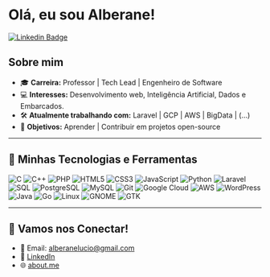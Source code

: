 # Olá, eu sou Alberane!
[![Linkedin Badge](https://img.shields.io/badge/-Alberane-blue?style=flat-square&logo=Linkedin&logoColor=white&link=https://www.linkedin.com/in/alberane)](https://www.linkedin.com/in/alberane)

## Sobre mim

- 🎓 **Carreira:** Professor | Tech Lead | Engenheiro de Software
- 💻 **Interesses:** Desenvolvimento web, Inteligência Artificial, Dados e Embarcados.
- 🛠 **Atualmente trabalhando com:** Laravel | GCP | AWS | BigData | (...)
- 🎯 **Objetivos:** Aprender | Contribuir em projetos open-source

---

## 🚀 Minhas Tecnologias e Ferramentas

![C](https://img.shields.io/badge/C-A8B9CC?style=for-the-badge&logo=c&logoColor=white)
![C++](https://img.shields.io/badge/C++-00599C?style=for-the-badge&logo=cplusplus&logoColor=white)
![PHP](https://img.shields.io/badge/PHP-777BB4?style=for-the-badge&logo=php&logoColor=white)
![HTML5](https://img.shields.io/badge/HTML5-E34F26?style=for-the-badge&logo=html5&logoColor=white)
![CSS3](https://img.shields.io/badge/CSS3-1572B6?style=for-the-badge&logo=css3&logoColor=white)
![JavaScript](https://img.shields.io/badge/JavaScript-F7DF1E?style=for-the-badge&logo=javascript&logoColor=black)
![Python](https://img.shields.io/badge/Python-3776AB?style=for-the-badge&logo=python&logoColor=white)
![Laravel](https://img.shields.io/badge/Laravel-FF2D20?style=for-the-badge&logo=laravel&logoColor=white)
![SQL](https://img.shields.io/badge/SQL-4479A1?style=for-the-badge&logo=database&logoColor=white)
![PostgreSQL](https://img.shields.io/badge/PostgreSQL-4169E1?style=for-the-badge&logo=postgresql&logoColor=white)
![MySQL](https://img.shields.io/badge/MySQL-4479A1?style=for-the-badge&logo=mysql&logoColor=white)
![Git](https://img.shields.io/badge/Git-F05032?style=for-the-badge&logo=git&logoColor=white)
![Google Cloud](https://img.shields.io/badge/Google%20Cloud-4285F4?style=for-the-badge&logo=google-cloud&logoColor=white)
![AWS](https://img.shields.io/badge/Amazon%20AWS-232F3E?style=for-the-badge&logo=amazon-aws&logoColor=white)
![WordPress](https://img.shields.io/badge/WordPress-21759B?style=for-the-badge&logo=wordpress&logoColor=white)
![Java](https://img.shields.io/badge/Java-007396?style=for-the-badge&logo=java&logoColor=white)
![Go](https://img.shields.io/badge/Go-00ADD8?style=for-the-badge&logo=go&logoColor=white)
![Linux](https://img.shields.io/badge/Linux-FCC624?style=for-the-badge&logo=linux&logoColor=black)
![GNOME](https://img.shields.io/badge/GNOME-4A86CF?style=for-the-badge&logo=gnome&logoColor=white)
![GTK](https://img.shields.io/badge/GTK-4A86CF?style=for-the-badge&logo=gtk&logoColor=white)


---

## 💬 Vamos nos Conectar!

- 📧 Email: [alberanelucio@gmail.com](mailto:alberanelucio@gmail.com)
- 💼 [LinkedIn](https://www.linkedin.com/in/alberane)
- 🌐 [about.me](https://about.me/alberane)
